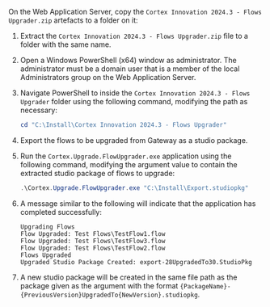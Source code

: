 On the Web Application Server, copy the `Cortex Innovation 2024.3 - Flows Upgrader.zip` artefacts to a folder on it:
1. Extract the `Cortex Innovation 2024.3 - Flows Upgrader.zip` file to a folder with the same name.
1. Open a Windows PowerShell (x64) window as administrator. The administrator must be a domain user that is a member of the local Administrators group on the Web Application Server.
1. Navigate PowerShell to inside the `Cortex Innovation 2024.3 - Flows Upgrader` folder using the following command, modifying the path as necessary:

    ```powershell
    cd "C:\Install\Cortex Innovation 2024.3 - Flows Upgrader"
    ```

1. Export the flows to be upgraded from Gateway as a studio package.
1. Run the `Cortex.Upgrade.FlowUpgrader.exe` application using the following command, modifying the argument value to contain the extracted studio package of flows to upgrade:

    ```powershell
    .\Cortex.Upgrade.FlowUpgrader.exe "C:\Install\Export.studiopkg"
    ```

1. A message similar to the following will indicate that the application has completed successfully:

    ```text
    Upgrading Flows
    Flow Upgraded: Test Flows\TestFlow1.flow
    Flow Upgraded: Test Flows\TestFlow3.flow
    Flow Upgraded: Test Flows\TestFlow2.flow
    Flows Upgraded
    Upgraded Studio Package Created: export-28UpgradedTo30.StudioPkg
    ```

1. A new studio package will be created in the same file path as the package given as the argument with the format `{PackageName}-{PreviousVersion}UpgradedTo{NewVersion}.studiopkg`.
